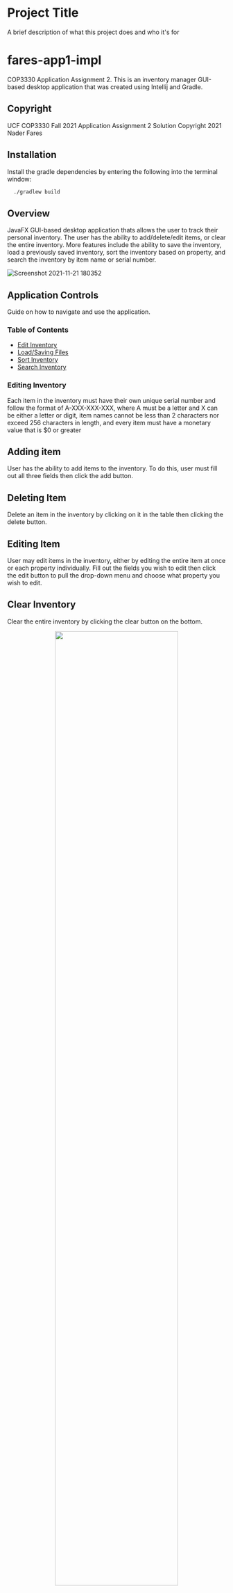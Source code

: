 
# Project Title

A brief description of what this project does and who it's for

# fares-app1-impl
COP3330 Application Assignment 2. This is an inventory manager GUI-based desktop application that was created using Intellij and Gradle.



## Copyright
UCF COP3330 Fall 2021 Application Assignment 2 Solution
Copyright 2021 Nader Fares


## Installation

Install the gradle dependencies by entering the following into the terminal window:

```bash
  ./gradlew build
```

## Overview
JavaFX GUI-based desktop application thats allows the user to track their personal inventory. The user has the ability to add/delete/edit items, or clear the entire inventory. More features include the ability to save the inventory, load a previously saved inventory, sort the inventory based on property, and search the inventory by item name or serial number. 

![Screenshot 2021-11-21 180352](https://user-images.githubusercontent.com/59976904/142782942-e6877d07-20dd-4297-ab03-113f65536052.png)



## Application Controls
Guide on how to navigate and use the application.

### Table of Contents
* [Edit Inventory](https://github.com/nader-fares/fares-app2#editing-inventory) 
* [Load/Saving Files](https://github.com/nader-fares/fares-app2#loadsaving-files)
* [Sort Inventory](https://github.com/nader-fares/fares-app2#sort-inventory)
* [Search Inventory](https://github.com/nader-fares/fares-app2#sort-inventory)


### Editing Inventory
Each item in the inventory must have their own unique serial number and follow the format of A-XXX-XXX-XXX, where A must be a letter and X can be either a letter or digit, item names cannot be less than 2 characters nor exceed 256 characters in length, and every item must have a monetary value that is $0 or greater

**Adding item**
---
User has the ability to add items to the inventory. To do this, user must fill out all three fields then click the add button.

**Deleting Item**
---
Delete an item in the inventory by clicking on it in the table then clicking the delete button.

**Editing Item**
---
User may edit items in the inventory, either by editing the entire item at once or each property individually. Fill out the fields you wish to edit then click the edit button to pull the drop-down menu and choose what property you wish to edit.

**Clear Inventory**
---
Clear the entire inventory by clicking the clear button on the bottom.


<p align="center">
<img src="https://user-images.githubusercontent.com/59976904/142784955-002b9ffe-abbc-4e61-991e-1d7d1d1d5652.gif" style="width: 75%; height:75%">
</p>

### Load/Saving Files

**Save File**
---
Inventory may be saved as as a TSV in a .txt file, JSON in a .json file, or a table element in an .html file depending on the user's choice. Click on the File button on the menu bar, hovering Save as gives you the file save options, click the format you wish to save as.

**Load File**
---
A previously saved inventory may be loaded into the table. Click on the File button on the menu bar then click Load. Selected file will load onto the table and overwrite the current list.

<p align="center">
<img src="https://user-images.githubusercontent.com/59976904/142784973-dfbe164c-2ad1-493d-9dba-1280d31eede0.gif" style="width: 75%; height:75%">
</p>

### Sort Inventory

User has the ability to sort the inventory based on property. Inventory may be sorted by add order, name, serial number, or value. To sort, click on Sort button on the menu bar at the top of the application, then select the property to sort by.


<p align="center">
<img src="https://user-images.githubusercontent.com/59976904/142784988-150efe05-0055-49a6-adbd-07e9e99ba720.gif" style="width: 75%; height:75%">
</p>

### Search Inventory

User may search through the inventory. Enter the serial number or name of the item you wish to find then click the search button. Table will display the item with the matching serial number, or display all items that match the name of the entered text.
<p align="center">
<img src="https://user-images.githubusercontent.com/59976904/142784981-cfbfbd96-66d5-4e17-b3c4-fc05a75f567c.gif" style="width: 75%; height:75%">
</p>


## Contributors
* [Nader Fares](https://github.com/nader-fares)